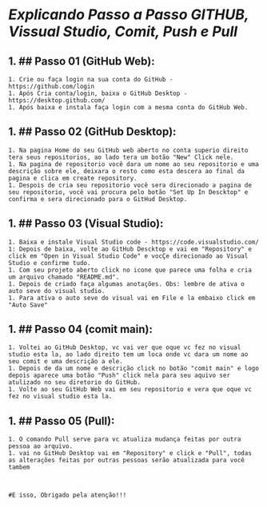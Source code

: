 # *Explicando Passo a Passo GITHUB, Vissual Studio, Comit, Push e Pull*

## 1. ## Passo 01 (GitHub Web):
    1. Crie ou faça login na sua conta do GitHub - https://github.com/login
    1. Após Cria conta/login, baixa o GitHub Desktop - https://desktop.github.com/
    1. Após baixa e instala faça login com a mesma conta do GitHub Web.
## 1. ## Passo 02 (GitHub Desktop): 
    1. Na pagina Home do seu GitHub web aberto no conta superio direito tera seus repositorios, ao lado tera um botão "New" Click nele.
    1. Na pagina de repositorio você dara um nome ao seu repositorio e uma descrição sobre ele, deixara o resto como esta descera ao final da pagina e clica em create repository.
    1. Despois de cria seu repositorio você sera direcionado a pagina de seu repositorio, você vai procura pelo botão "Set Up In Descktop" e confirma e sera direcionado para o GitHud Desktop. 

## 1. ## Passo 03 (Visual Studio): 
    1. Baixa e instale Visual Studio code - https://code.visualstudio.com/
    1: Depois de baixa, volte ao GitHub Descktop e vai em "Repository" e click em "Open in Visual Studio Code" e vocÇe direcionado ao Visual Studio e confirme tudo.
    1. Com seu projeto aberto click no icone que parece uma folha e cria um arquivo chamado "README.md".
    1. Depois de criado faça algumas anotações. Obs: lembre de ativa o auto seve do visual studio.
    1. Para ativa o auto seve do visual vai em File e la embaixo click em "Auto Save"

## 1. ## Passo 04 (comit main):
    1. Voltei ao GitHub Desktop, vc vai ver que oque vc fez no visual studio esta la, ao lado direito tem um loca onde vc dara um nome ao seu comit e uma descrição a ele.
    1. Depois de da um nome e descrição click no botão "comit main" e logo depois aparece uma botão "Push" click nela para seu aquivo ser atulizado no seu diretorio do GitHub.
    1. Volte ao seu GitHub Web vai em seu repositorio e vera que oque vc fez no visual studio esta la.

## 1. ## Passo 05 (Pull):
    1. O comando Pull serve para vc atualiza mudança feitas por outra pessoa ao arquivo. 
    1. vai no GitHub Desktop vai em "Repository" e click e "Pull", todas as alterações feitas por outras pessoas serão atualizada para você tambem



    #E isso, Obrigado pela atenção!!!






 
